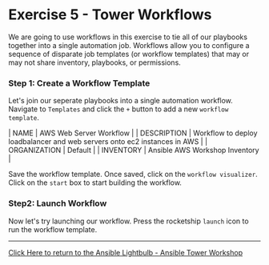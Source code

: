 # Exercise 5 - Tower Workflows

We are going to use workflows in this exercise to tie all of our playbooks together into a single automation job. Workflows allow you to configure a sequence of disparate job templates (or workflow templates) that may or may not share inventory, playbooks, or permissions. 

### Step 1: Create a Workflow Template

Let's join our seperate playbooks into a single automation workflow. Navigate to `Templates` and click the `+` button to add a new `workflow template`.

| NAME | AWS Web Server Workflow |
| DESCRIPTION | Workflow to deploy loadbalancer and web servers onto ec2 instances in AWS |
| ORGANIZATION | Default |
| INVENTORY | Ansible AWS Workshop Inventory |

Save the workflow template. Once saved, click on the `workflow visualizer`. Click on the `start` box to start building the workflow. 

### Step2: Launch Workflow

Now let's try launching our workflow. Press the rocketship `launch` icon to run the workflow template.

---

[Click Here to return to the Ansible Lightbulb - Ansible Tower Workshop](../README.md)
